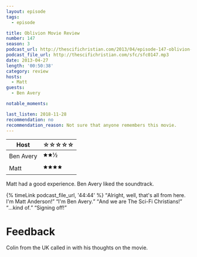 ```yaml
---
layout: episode
tags:
  - episode

title: Oblivion Movie Review
number: 147
season: 3
podcast_url: http://thescifichristian.com/2013/04/episode-147-oblivion-movie-review/
podcast_file_url: http://thescifichristian.com/sfc/sfc0147.mp3
date: 2013-04-27
length: '00:50:38'
category: review
hosts:
  - Matt
guests:
  - Ben Avery

notable_moments:

last_listen: 2018-11-28
recommendation: no
recommendation_reason: Not sure that anyone remembers this movie.
---
```

<table class="table is-striped rating">
  <thead>
    <tr>
      <th>Host</th>
      <th>☆☆☆☆☆</th>
    </tr>
  </thead>
  <tbody>
    <tr>
      <td>Ben Avery</td>
      <td>🟊🟊½</td>
    </tr>
    <tr>
      <td>Matt</td>
      <td>🟊🟊🟊🟊</td>
    </tr>
  </tbody>
</table>

Matt had a good experience. Ben Avery liked the soundtrack.

<div class="quote">
  {% timeLink podcast_file_url, '44:44' %}
  <q class="matt">Alright, well, that's all from here. I'm Matt Anderson!</q>
  <q data-name="Ben Avery">I'm Ben Avery.</q>
  <q class="matt">And we are The Sci-Fi Christians!</q>
  <q data-name="Ben Avery">...kind of.</q>
  <q class="matt">Signing off!</q>
</div>



# Feedback

Colin from the UK called in with his thoughts on the movie. 